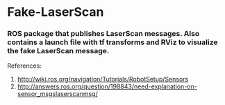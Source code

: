 # Fake-LaserScan
### ROS package that publishes LaserScan messages. Also contains a launch file with tf transforms and RViz to visualize the fake LaserScan message. 

References:
1. http://wiki.ros.org/navigation/Tutorials/RobotSetup/Sensors
2. http://answers.ros.org/question/198843/need-explanation-on-sensor_msgslaserscanmsg/ 

